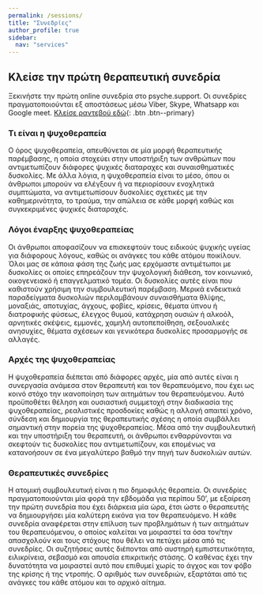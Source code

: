```yaml
---
permalink: /sessions/
title: "Συνεδρίες"
author_profile: true
sidebar:
  nav: "services"
---
```


## Κλείσε την πρώτη θεραπευτική συνεδρία

Ξεκινήστε την πρώτη online συνεδρία στο psyche.support. Οι συνεδρίες πραγματοποιούνται εξ αποστάσεως μέσω Viber, Skype, Whatsapp και Google meet. [Κλείσε ραντεβού εδώ](https://calendly.com/psyche-support){: .btn .btn--primary}

### Τι είναι η ψυχοθεραπεία

Ο όρος ψυχοθεραπεία, απευθύνεται σε μία μορφή θεραπευτικής παρέμβασης, η οποία στοχεύει στην υποστήριξη των ανθρώπων που αντιμετωπίζουν διάφορες ψυχικές διαταραχες και συναισθηματικές δυσκολίες. Με άλλα λόγια, η ψυχοθεραπεία είναι το μέσο, όπου οι άνθρωποι μπορούν να ελέγξουν ή να περιορίσουν ενοχλητικά συμπτώματα, να αντιμετωπίσουν δυσκολίες σχετικές με την καθημερινότητα, το τραύμα, την απώλεια σε κάθε μορφή καθώς και συγκεκριμένες ψυχικές διαταραχές. 

### Λόγοι έναρξης ψυχοθεραπείας

Οι άνθρωποι αποφασίζουν να επισκεφτούν τους ειδικούς ψυχικής υγείας για διάφορους λόγους, καθώς οι ανάγκες του κάθε ατόμου ποικίλουν. Όλοι μας σε κάποια φάση της ζωής μας ερχόμαστε αντιμέτωποι με δυσκολίες οι οποίες επηρεάζουν την ψυχολογική διάθεση, τον κοινωνικό, οικογενειακό ή επαγγελματικό τομέα. Οι δυσκολίες αυτές είναι που καθιστούν χρήσιμη την συμβουλευτική παρέμβαση. Μερικά ενδεικτικά παραδείγματα δυσκολιών περιλαμβάνουν συναισθήματα θλίψης, μοναξιάς, αποτυχίας, άγχους, φοβίες, κρίσεις, θέματα ύπνου ή διατροφικής φύσεως, έλεγχος θυμού, κατάχρηση ουσιών ή αλκοόλ, αρνητικές σκέψεις, εμμονές, χαμηλή αυτοπεποίθηση, σεξουαλικές ανησυχίες, θέματα σχέσεων και γενικότερα δυσκολίες προσαρμογής σε αλλαγές.

### Αρχές της ψυχοθεραπείας

Η ψυχοθεραπεία διέπεται από διάφορες αρχές, μία από αυτές είναι η συνεργασία ανάμεσα στον θεραπευτή και τον θεραπευόμενο, που έχει ως κοινό στόχο την ικανοποίηση των αιτημάτων του θεραπευόμενου. Αυτό προϋποθέτει θέληση και ουσιαστική συμμετοχή στην διαδικασία της ψυχοθεραπείας, ρεαλιστικές προσδοκίες καθώς η αλλαγή απαιτεί χρόνο, σύνδεση και δημιουργία της θεραπευτικής σχέσης η οποία συμβάλλει σημαντική στην πορεία της ψυχοθεραπείας. Μέσα από την συμβουλευτική και την υποστήριξη του θεραπευτή, οι άνθρωποι ενθαρρύνονται να σκεφτούν τις δυσκολίες που αντιμετωπίζουν, και επομένως να κατανοήσουν σε ένα μεγαλύτερο βαθμό την πηγή των δυσκολιών αυτών. 

### Θεραπευτικές συνεδρίες

Η ατομική συμβουλευτική είναι η πιο δημοφιλής θεραπεία. Οι συνεδρίες πραγματοποιούνται μία φορά την εβδομάδα για περίπου 50’, με εξαίρεση την πρώτη συνεδρία που έχει διάρκεια μία ώρα, έτσι ώστε ο θεραπευτής να δημιουργήσει μία καλύτερη εικόνα για τον θεραπευόμενο. Η κάθε συνεδρία αναφέρεται στην επίλυση των προβλημάτων ή των αιτημάτων του θεραπευόμενου, ο οποίος καλείται να μοιραστεί τα όσα τον/την απασχολούν και τους στόχους που θέλει να πετύχει μέσα από τις συνεδρίες. Οι συζητήσεις αυτές διέπονται από αυστηρή εμπιστευτικότητα, ειλικρίνεια, σεβασμό και απουσία επικριτικής στάσης. Ο καθένας έχει την δυνατότητα να μοιραστεί αυτό που επιθυμεί χωρίς το άγχος και τον φόβο της κρίσης ή της ντροπής. Ο αριθμός των συνεδριών, εξαρτάται από τις ανάγκες του κάθε ατόμου και το αρχικό αίτημα. 




